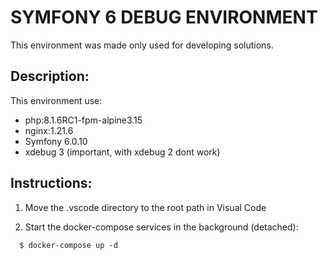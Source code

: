 # SYMFONY 6 DEBUG ENVIRONMENT

This environment was made only used for developing solutions.
## Description: 
This environment use:
- php:8.1.6RC1-fpm-alpine3.15
- nginx:1.21.6
- Symfony 6.0.10
- xdebug 3 (important, with xdebug 2 dont work)

## Instructions: 
1. Move the .vscode directory to the root path in Visual Code

1. Start the docker-compose services in the background (detached):
  ```
    $ docker-compose up -d
  ```